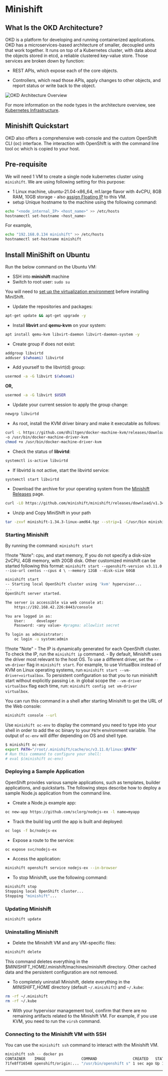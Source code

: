 # Minishift

## What Is the OKD Architecture?

OKD is a platform for developing and running containerized applications. OKD has
a microservices-based architecture of smaller, decoupled units that work
together. It runs on top of a Kubernetes cluster, with data about the objects
stored in etcd, a reliable clustered key-value store. Those services are broken
down by function:

- REST APIs, which expose each of the core objects.

- Controllers, which read those APIs, apply changes to other objects, and report
status or write back to the object.

![OKD Architecture Overview](images/okd_architecture.png)

For more information on the node types in the architecture overview,
see [Kubernetes Infrastructure](https://docs.okd.io/3.11/architecture/infrastructure_components/kubernetes_infrastructure.html#architecture-infrastructure-components-kubernetes-infrastructure).

## Minishift Quickstart

OKD also offers a comprehensive web console and the custom OpenShift CLI (oc) interface.
The interaction with OpenShift is with the command line tool oc which is copied to
your host.

## Pre-requisite

We will need 1 VM to create a single node kubernetes cluster using `minishift`.
We are using following setting for this purpose:

- 1 Linux machine, ubuntu-21.04-x86_64, m1.large flavor with 4vCPU, 8GB RAM,
10GB storage - also [assign Floating IP](../../openstack/create-and-connect-to-the-VM/assign-a-floating-IP.md)
 to this VM.
- setup Unique hostname to the machine using the following command:

```sh
echo "<node_internal_IP> <host_name>" >> /etc/hosts
hostnamectl set-hostname <host_name>
```

For example,

```sh
echo "192.168.0.134 minishift" >> /etc/hosts
hostnamectl set-hostname minishift
```

## Install MiniShift on Ubuntu

Run the below command on the Ubuntu VM:

- SSH into **minishift** machine
- Switch to root user: `sudo su`

You will need to [set up the virtualization environment](https://docs.okd.io/latest/minishift/getting-started/setting-up-virtualization-environment.html)
before installing MiniShift.

- Update the repositories and packages:

```sh
apt-get update && apt-get upgrade -y
```

- Install **libvirt** and **qemu-kvm** on your system:

```sh
apt install qemu-kvm libvirt-daemon libvirt-daemon-system -y
```

- Create group if does not exist:

```sh
addgroup libvirtd
adduser $(whoami) libvirtd
```

- Add yourself to the libvirt(d) group:

```sh
usermod -a -G libvirt $(whoami)
```

**OR,**

```sh
usermod -a -G libvirt $USER
```

- Update your current session to apply the group change:

```sh
newgrp libvirtd
```

- As root, install the KVM driver binary and make it executable as follows:

```sh
curl -L https://github.com/dhiltgen/docker-machine-kvm/releases/download/v0.10.0/docker-machine-driver-kvm-ubuntu16.04
-o /usr/bin/docker-machine-driver-kvm
chmod +x /usr/bin/docker-machine-driver-kvm
```

- Check the status of **libvirtd**:

```sh
systemctl is-active libvirtd
```

- If libvirtd is not active, start the libvirtd service:

```sh
systemctl start libvirtd
```

- Download the archive for your operating system from the
[Minishift Releases](https://github.com/minishift/minishift/releases) page.

```sh
curl -LO https://github.com/minishift/minishift/releases/download/v1.34.3/minishift-1.34.3-linux-amd64.tgz
```

- Unzip and Copy MiniShift in your path

```sh
tar -zxvf minishift-1.34.3-linux-amd64.tgz --strip=1 -C/usr/bin minishift-1.34.3-linux-amd64/minishift
```

### Starting Minishift

By running the command: `minishift start`

!!!note "Note":
    cpu, and start memory, If you do not specify a disk-size 2vCPU, 4GB memory, with
    20GB disk. Other customized minishift can be started following this format:
    `minishift start --openshift-version v3.11.0 --iso-url centos --cpus 4 \
    --memory 12GB --disk-size 60GB`

```sh
minishift start
-- Starting local OpenShift cluster using 'kvm' hypervisor...
...
OpenShift server started.

The server is accessible via web console at:
    https://192.168.42.226:8443/console

You are logged in as:
    User:     developer
    Password: <any value> #pragma: allowlist secret

To login as administrator:
    oc login -u system:admin
```

!!!note "Note"
    - The IP is dynamically generated for each OpenShift cluster. To check the IP,
    run the `minishift ip` command.
    - By default, Minishift uses the driver most relevant to the host OS. To
    use a different driver, set the `--vm-driver` flag in `minishift start`. For
    example, to use VirtualBox instead of KVM on Linux operating systems, run
    `minishift start --vm-driver=virtualbox`. To persistent configuration so that
    you to run minishift start without explicitly passing i.e. in global scope the
    `--vm-driver virtualbox` flag each time, run:
    `minishift config set vm-driver virtualbox`.

You can run this command in a shell after starting Minishift to get the URL of the
Web console:

```sh
minishift console --url
```

Use `minishift oc-env` to display the command you need to type into your shell
in order to add the oc binary to your `PATH` environment variable. The output of
`oc-env` will differ depending on OS and shell type.

```sh
$ minishift oc-env
export PATH="/root/.minishift/cache/oc/v3.11.0/linux:$PATH"
# Run this command to configure your shell:
# eval $(minishift oc-env)
```

### Deploying a Sample Application

OpenShift provides various sample applications, such as templates, builder
applications, and quickstarts. The following steps describe how to deploy a sample
Node.js application from the command line.

- Create a Node.js example app:

```sh
oc new-app https://github.com/sclorg/nodejs-ex -l name=myapp
```

- Track the build log until the app is built and deployed:

```sh
oc logs -f bc/nodejs-ex
```

- Expose a route to the service:

```sh
oc expose svc/nodejs-ex
```

- Access the application:

```sh
minishift openshift service nodejs-ex --in-browser
```

- To stop Minishift, use the following command:

```sh
minishift stop
Stopping local OpenShift cluster...
Stopping "minishift"...
```

### Updating Minishift

```sh
minishift update
```

### Uninstalling Minishift

- Delete the Minishift VM and any VM-specific files:

```sh
minishift delete
```

This command deletes everything in the $MINISHIFT_HOME/.minishift/machines/minishift
directory. Other cached data and the persistent configuration are not removed.

- To completely uninstall Minishift, delete everything in the *MINISHIFT_HOME* directory
(default `~/.minishift`) and `~/.kube`:

```sh
rm -rf ~/.minishift
rm -rf ~/.kube
```

- With your hypervisor management tool, confirm that there are no remaining artifacts
related to the Minishift VM. For example, if you use KVM, you need to run the `virsh`
command.

### Connecting to the Minishift VM with SSH

You can use the `minishift ssh` command to interact with the Minishift VM.

```sh
minishift ssh -- docker ps
CONTAINER    IMAGE                COMMAND                CREATED   STATUS       NAMES
71fe8ff16548 openshift/origin:... "/usr/bin/openshift s" 1 sec ago Up 1 second  origin
```

---
